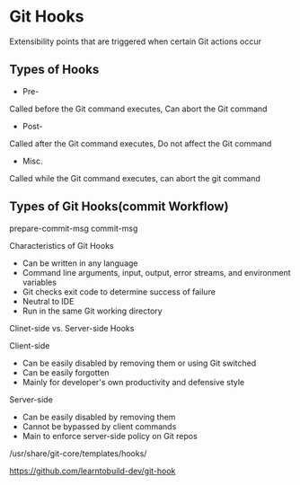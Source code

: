 # Git Hooks

Extensibility points that are triggered when certain Git actions occur

## Types of Hooks

+ Pre-

Called before the Git command executes, Can abort the Git command

+ Post-

Called after the Git command executes, Do not affect the Git command

+ Misc.

Called while the Git command executes, can abort the git command

## Types of Git Hooks(commit Workflow)


prepare-commit-msg
commit-msg


Characteristics of Git Hooks

+ Can be written in any language
+ Command line arguments, input, output, error streams, and environment variables
+ Git checks exit code to determine success of failure
+ Neutral to IDE
+ Run in the same Git working directory

Clinet-side vs. Server-side Hooks

Client-side

+ Can be easily disabled by removing them or using Git switched
+ Can be easily forgotten
+ Mainly for developer's own productivity and defensive style

Server-side

+ Can be easily disabled by removing them
+ Cannot be bypassed by client commands
+ Main to enforce server-side policy on Git repos

/usr/share/git-core/templates/hooks/

https://github.com/learntobuild-dev/git-hook








